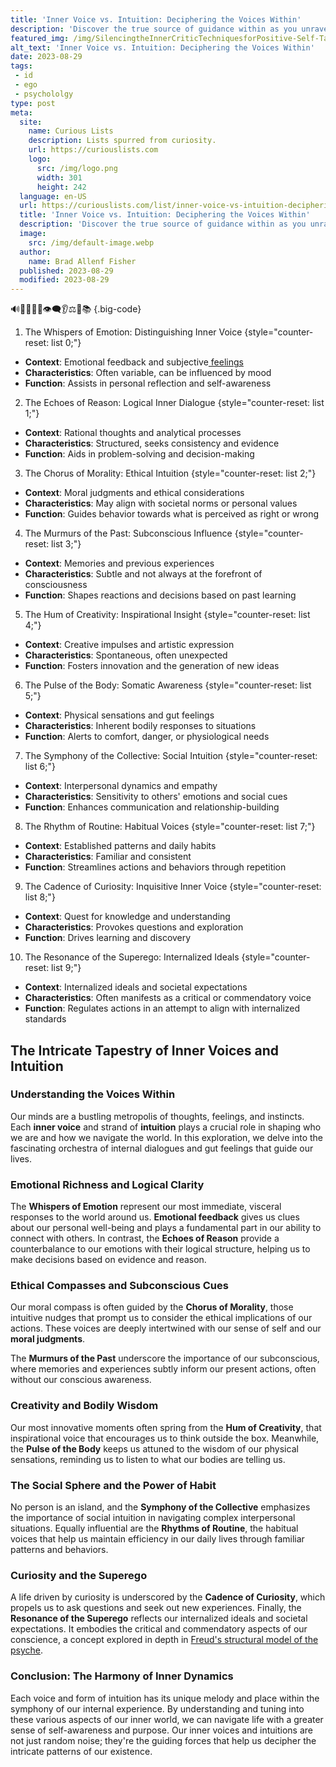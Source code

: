 ```yaml
---
title: 'Inner Voice vs. Intuition: Deciphering the Voices Within'
description: 'Discover the true source of guidance within as you unravel the mystery between your inner voice and intuition in this enlightening exploration.'
featured_img: /img/SilencingtheInnerCriticTechniquesforPositive-Self-Talk.jpg
alt_text: 'Inner Voice vs. Intuition: Deciphering the Voices Within'
date: 2023-08-29
tags:
 - id
 - ego
 - psychololgy
type: post
meta:
  site:
    name: Curious Lists
    description: Lists spurred from curiosity.
    url: https://curiouslists.com
    logo:
      src: /img/logo.png
      width: 301
      height: 242
  language: en-US
  url: https://curiouslists.com/list/inner-voice-vs-intuition-deciphering-the-voices-within
  title: 'Inner Voice vs. Intuition: Deciphering the Voices Within'
  description: 'Discover the true source of guidance within as you unravel the mystery between your inner voice and intuition in this enlightening exploration.'
  image:
    src: /img/default-image.webp
  author:
    name: Brad Allenf Fisher
  published: 2023-08-29
  modified: 2023-08-29
---
```



🔊🧠💡✨🤔👁️‍🗨️👂⚖️🔮📚 {.big-code}

1. The Whispers of Emotion: Distinguishing Inner Voice {style="counter-reset: list 0;"}
  - **Context**: Emotional feedback and subjective[  feelings](https://curiouslists.com/list/the-psychology-of-self-talk-nurturing-a-positive-inner-voice)
  - **Characteristics**: Often variable, can be influenced by mood
  - **Function**: Assists in personal reflection and self-awareness

2. The Echoes of Reason: Logical Inner Dialogue {style="counter-reset: list 1;"}
  - **Context**: Rational thoughts and analytical processes
  - **Characteristics**: Structured, seeks consistency and evidence
  - **Function**: Aids in problem-solving and decision-making

3. The Chorus of Morality: Ethical Intuition {style="counter-reset: list 2;"}
  - **Context**: Moral judgments and ethical considerations
  - **Characteristics**: May align with societal norms or personal values
  - **Function**: Guides behavior towards what is perceived as right or wrong

4. The Murmurs of the Past: Subconscious Influence {style="counter-reset: list 3;"}
  - **Context**: Memories and previous experiences
  - **Characteristics**: Subtle and not always at the forefront of consciousness
  - **Function**: Shapes reactions and decisions based on past learning

5. The Hum of Creativity: Inspirational Insight {style="counter-reset: list 4;"}
  - **Context**: Creative impulses and artistic expression
  - **Characteristics**: Spontaneous, often unexpected
  - **Function**: Fosters innovation and the generation of new ideas

6. The Pulse of the Body: Somatic Awareness {style="counter-reset: list 5;"}
  - **Context**: Physical sensations and gut feelings
  - **Characteristics**: Inherent bodily responses to situations
  - **Function**: Alerts to comfort, danger, or physiological needs

7. The Symphony of the Collective: Social Intuition {style="counter-reset: list 6;"}
  - **Context**: Interpersonal dynamics and empathy
  - **Characteristics**: Sensitivity to others' emotions and social cues
  - **Function**: Enhances communication and relationship-building

8. The Rhythm of Routine: Habitual Voices {style="counter-reset: list 7;"}
  - **Context**: Established patterns and daily habits
  - **Characteristics**: Familiar and consistent
  - **Function**: Streamlines actions and behaviors through repetition

9. The Cadence of Curiosity: Inquisitive Inner Voice {style="counter-reset: list 8;"}
  - **Context**: Quest for knowledge and understanding
  - **Characteristics**: Provokes questions and exploration
  - **Function**: Drives learning and discovery

10. The Resonance of the Superego: Internalized Ideals {style="counter-reset: list 9;"}
  - **Context**: Internalized ideals and societal expectations
  - **Characteristics**: Often manifests as a critical or commendatory voice
  - **Function**: Regulates actions in an attempt to align with internalized standards

## The Intricate Tapestry of Inner Voices and Intuition

### Understanding the Voices Within

Our minds are a bustling metropolis of thoughts, feelings, and instincts. Each **inner voice** and strand of **intuition** plays a crucial role in shaping who we are and how we navigate the world. In this exploration, we delve into the fascinating orchestra of internal dialogues and gut feelings that guide our lives.

### Emotional Richness and Logical Clarity

The **Whispers of Emotion** represent our most immediate, visceral responses to the world around us. **Emotional feedback** gives us clues about our personal well-being and plays a fundamental part in our ability to connect with others. In contrast, the **Echoes of Reason** provide a counterbalance to our emotions with their logical structure, helping us to make decisions based on evidence and reason.

### Ethical Compasses and Subconscious Cues

Our moral compass is often guided by the **Chorus of Morality**, those intuitive nudges that prompt us to consider the ethical implications of our actions. These voices are deeply intertwined with our sense of self and our **moral judgments**.

The **Murmurs of the Past** underscore the importance of our subconscious, where memories and experiences subtly inform our present actions, often without our conscious awareness.

### Creativity and Bodily Wisdom

Our most innovative moments often spring from the **Hum of Creativity**, that inspirational voice that encourages us to think outside the box. Meanwhile, the **Pulse of the Body** keeps us attuned to the wisdom of our physical sensations, reminding us to listen to what our bodies are telling us.

### The Social Sphere and the Power of Habit

No person is an island, and the **Symphony of the Collective** emphasizes the importance of social intuition in navigating complex interpersonal situations. Equally influential are the **Rhythms of Routine**, the habitual voices that help us maintain efficiency in our daily lives through familiar patterns and behaviors.

### Curiosity and the Superego

A life driven by curiosity is underscored by the **Cadence of Curiosity**, which propels us to ask questions and seek out new experiences. Finally, the **Resonance of the Superego** reflects our internalized ideals and societal expectations. It embodies the critical and commendatory aspects of our conscience, a concept explored in depth in [Freud's structural model of the psyche](https://www.britannica.com/science/superego).

### Conclusion: The Harmony of Inner Dynamics

Each voice and form of intuition has its unique melody and place within the symphony of our internal experience. By understanding and tuning into these various aspects of our inner world, we can navigate life with a greater sense of self-awareness and purpose. Our inner voices and intuitions are not just random noise; they're the guiding forces that help us decipher the intricate patterns of our existence.